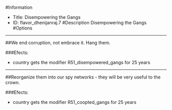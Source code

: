 #Information
 - Title: Disempowering the Gangs
 - ID: flavor_dhenijanraj.7
#Description
Disempowering the Gangs
#Options

___
##We end corruption, not embrace it. Hang them.

###Efects:<ul><li>country gets the modifier R51_disempowered_gangs for 25 years</li></ul>

___
##Reorganize them into our spy networks - they will be very useful to the crown.

###Efects:<ul><li>country gets the modifier R51_coopted_gangs for 25 years</li></ul>
